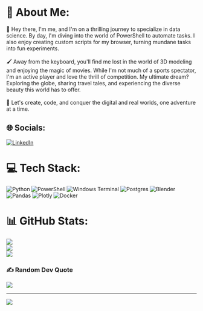 # 💫 About Me:
👋 Hey there, I'm me, and I'm on a thrilling journey to specialize in data science. By day, I'm diving into the world of PowerShell to automate tasks. I also enjoy creating custom scripts for my browser, turning mundane tasks into fun experiments.<br><br>🖌️ Away from the keyboard, you'll find me lost in the world of 3D modeling and enjoying the magic of movies. While I'm not much of a sports spectator, I'm an active player and love the thrill of competition. My ultimate dream? Exploring the globe, sharing travel tales, and experiencing the diverse beauty this world has to offer.<br><br>🚀 Let's create, code, and conquer the digital and real worlds, one adventure at a time.


## 🌐 Socials:
[![LinkedIn](https://img.shields.io/badge/LinkedIn-%230077B5.svg?logo=linkedin&logoColor=white)](https://linkedin.com/in/https://www.linkedin.com/in/matheus-ant%C3%B4nio-silva-de-oliveira-1089381b6) 

# 💻 Tech Stack:
![Python](https://img.shields.io/badge/python-3670A0?style=for-the-badge&logo=python&logoColor=ffdd54) ![PowerShell](https://img.shields.io/badge/PowerShell-%235391FE.svg?style=for-the-badge&logo=powershell&logoColor=white) ![Windows Terminal](https://img.shields.io/badge/Windows%20Terminal-%234D4D4D.svg?style=for-the-badge&logo=windows-terminal&logoColor=white) ![Postgres](https://img.shields.io/badge/postgres-%23316192.svg?style=for-the-badge&logo=postgresql&logoColor=white) ![Blender](https://img.shields.io/badge/blender-%23F5792A.svg?style=for-the-badge&logo=blender&logoColor=white) ![Pandas](https://img.shields.io/badge/pandas-%23150458.svg?style=for-the-badge&logo=pandas&logoColor=white) ![Plotly](https://img.shields.io/badge/Plotly-%233F4F75.svg?style=for-the-badge&logo=plotly&logoColor=white) ![Docker](https://img.shields.io/badge/docker-%230db7ed.svg?style=for-the-badge&logo=docker&logoColor=white)
# 📊 GitHub Stats:
![](https://github-readme-stats.vercel.app/api?username=matheus-aoliveira&theme=radical&hide_border=true&include_all_commits=true&count_private=false)<br/>
![](https://github-readme-streak-stats.herokuapp.com/?user=matheus-aoliveira&theme=radical&hide_border=true)<br/>
![](https://github-readme-stats.vercel.app/api/top-langs/?username=matheus-aoliveira&theme=radical&hide_border=true&include_all_commits=true&count_private=false&layout=compact)

### ✍️ Random Dev Quote
![](https://quotes-github-readme.vercel.app/api?type=horizontal&theme=radical)

---
[![](https://visitcount.itsvg.in/api?id=matheus-aoliveira&icon=0&color=10)](https://visitcount.itsvg.in)

<!-- Proudly created with GPRM ( https://gprm.itsvg.in ) -->
